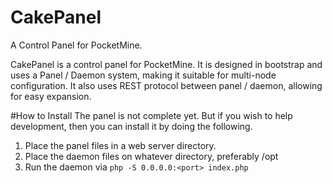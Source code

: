 CakePanel
=========

A Control Panel for PocketMine.

CakePanel is a control panel for PocketMine. It is designed in bootstrap and uses a Panel / Daemon system, making it suitable for multi-node configuration.
It also uses REST protocol between panel / daemon, allowing for easy expansion.

#How to Install
The panel is not complete yet. But if you wish to help development, then you can install it by doing the following.
1. Place the panel files in a web server directory.
2. Place the daemon files on whatever directory, preferably /opt
3. Run the daemon via `php -S 0.0.0.0:<port> index.php`
